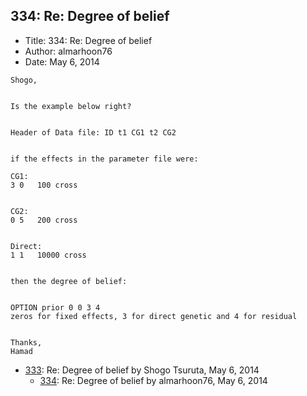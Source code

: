 ## 334: Re: Degree of belief

- Title: 334: Re: Degree of belief
- Author: almarhoon76
- Date: May 6, 2014

```
Shogo,


Is the example below right? 


Header of Data file: ID t1 CG1 t2 CG2


if the effects in the parameter file were:

CG1:  
3 0   100 cross


CG2:
0 5   200 cross


Direct:
1 1   10000 cross


then the degree of belief:


OPTION prior 0 0 3 4
zeros for fixed effects, 3 for direct genetic and 4 for residual


Thanks,
Hamad
```

- [333](0333.md): Re: Degree of belief by Shogo Tsuruta, May 6, 2014
    - [334](0334.md): Re: Degree of belief by almarhoon76, May 6, 2014
